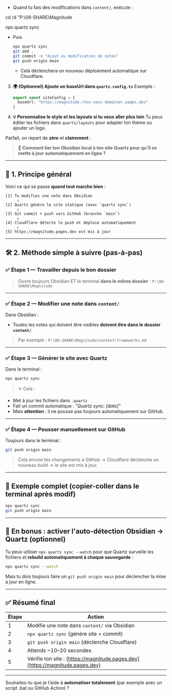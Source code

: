 
   * Quand tu fais des modifications dans `content/`, exécute :

cd /d "P:\08-SHARE\Magnitude

  npx quartz sync

- Puis

     ```bash
     npx quartz sync
     git add .
     git commit -m "Ajout ou modification de notes"
     git push origin main
     ```
   * Cela déclenchera un nouveau déploiement automatique sur Cloudflare.

3. **🌍 (Optionnel) Ajoute un baseUrl dans `quartz.config.ts`**
   Exemple :

   ```ts
   export const siteConfig = {
     baseUrl: "https://magnitude.<ton-sous-domaine>.pages.dev"
   }
   ```

4. **💡 Personnalise le style et les layouts si tu veux aller plus loin**
   Tu peux éditer les fichiers dans `quartz/layouts` pour adapter ton thème ou ajouter un logo.




Parfait, on repart de **zéro** et **clairement** :

> 🔁 **Comment lier ton Obsidian local à ton site Quartz pour qu’il se mette à jour automatiquement en ligne ?**

---

## 🧭 1. Principe général

Voici ce qui se passe **quand tout marche bien** :

```
[1] Tu modifies une note dans Obsidian
     ↓
[2] Quartz génère le site statique (avec `quartz sync`)
     ↓
[3] Git commit + push vers GitHub (branche `main`)
     ↓
[4] Cloudflare détecte le push et déploie automatiquement
     ↓
[5] https://magnitude.pages.dev est mis à jour
```

---

## 🛠️ 2. Méthode simple à suivre (pas-à-pas)

### ✅ Étape 1 — Travailler depuis le bon dossier

> Ouvre toujours Obsidian ET le terminal **dans le même dossier** :
> `P:\08-SHARE\Magnitude`

---

### ✅ Étape 2 — Modifier une note dans `content/`

Dans Obsidian :

* Toutes les notes qui doivent être visibles **doivent être dans le dossier `content/`**.

> Par exemple : `P:\08-SHARE\Magnitude\content\frameworks.md`

---

### ✅ Étape 3 — Générer le site avec Quartz

Dans le terminal :

```bash
npx quartz sync
```

> ✳️ Cela :

* Met à jour les fichiers dans `.quartz`
* Fait un commit automatique :
  *"Quartz sync: \[date]"*
* Mais **attention** : il ne pousse pas toujours automatiquement sur GitHub.

---

### ✅ Étape 4 — Pousser manuellement sur GitHub

Toujours dans le terminal :

```bash
git push origin main
```

> Cela envoie tes changements à GitHub → Cloudflare déclenche un nouveau build → le site est mis à jour.

---

## 🧪 Exemple complet (copier-coller dans le terminal après modif)

```bash
npx quartz sync
git push origin main
```

---

## 🧩 En bonus : activer l'auto-détection Obsidian → Quartz (optionnel)

Tu peux utiliser `npx quartz sync --watch` pour que Quartz surveille les fichiers et **rebuild automatiquement à chaque sauvegarde** :

```bash
npx quartz sync --watch
```

Mais tu dois toujours faire un `git push origin main` pour déclencher la mise à jour en ligne.

---

## ✅ Résumé final

| Étape | Action                                                                        |
| ----- | ----------------------------------------------------------------------------- |
| 1     | Modifie une note dans `content/` via Obsidian                                 |
| 2     | `npx quartz sync` (génère site + commit)                                      |
| 3     | `git push origin main` (déclenche Cloudflare)                                 |
| 4     | Attends \~10–20 secondes                                                      |
| 5     | Vérifie ton site : [https://magnitude.pages.dev](https://magnitude.pages.dev) |

---

Souhaites-tu que je t’aide à **automatiser totalement** (par exemple avec un script .bat ou GitHub Action) ?

